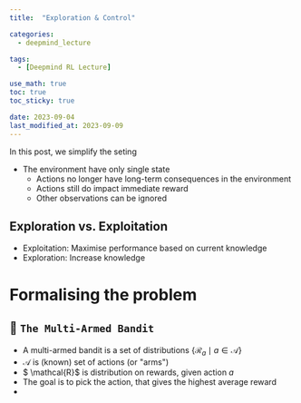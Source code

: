 ```yaml
---
title:  "Exploration & Control"

categories:
  - deepmind_lecture

tags:
  - [Deepmind RL Lecture]

use_math: true
toc: true
toc_sticky: true

date: 2023-09-04
last_modified_at: 2023-09-09
---
```


In this post, we simplify the seting
- The environment have only single state
  - Actions no longer have long-term consequences in the environment
  - Actions still do impact immediate reward
  - Other observations can be ignored

## Exploration vs. Exploitation
  - Exploitation: Maximise performance based on current knowledge
  - Exploration: Increase knowledge

# Formalising the problem
## 🎰 `The Multi-Armed Bandit`
- A multi-armed bandit is a set of distributions $\lbrace \mathcal{R}_a \mid a \in \mathcal{A} \rbrace$
- $\mathcal{A}$ is (known) set of actions (or "arms")
- $ \mathcal{R}$ is distribution on rewards, given action $a$
- The goal is to pick the action, that gives the highest average reward
- 
